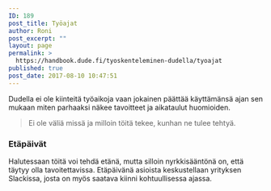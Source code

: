 ```yaml
---
ID: 189
post_title: Työajat
author: Roni
post_excerpt: ""
layout: page
permalink: >
  https://handbook.dude.fi/tyoskenteleminen-dudella/tyoajat
published: true
post_date: 2017-08-10 10:47:51
---
```

Dudella ei ole kiinteitä työaikoja vaan jokainen päättää käyttämänsä ajan sen mukaan miten parhaaksi näkee tavoitteet ja aikataulut huomioiden.
<blockquote>Ei ole väliä missä ja milloin töitä tekee, kunhan ne tulee tehtyä.</blockquote>
<h3>Etäpäivät</h3>
Halutessaan töitä voi tehdä etänä, mutta silloin nyrkkisääntönä on, että täytyy olla tavoitettavissa. Etäpäivänä asioista keskustellaan yrityksen Slackissa, josta on myös saatava kiinni kohtuullisessa ajassa.